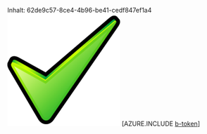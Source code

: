 Inhalt: 62de9c57-8ce4-4b96-be41-cedf847ef1a4![Bild](49760b3e-8905-4c58-a5ac-e7f9a70a03a6.png)
[AZURE.INCLUDE [b-token](ab07556d-2056-43e3-badd-fafc9bed1e74.md)]
